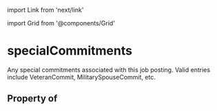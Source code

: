 import Link from 'next/link'
  
import Grid from '@components/Grid'

# specialCommitments

Any special commitments associated with this job posting. Valid entries include VeteranCommit, MilitarySpouseCommit, etc.

## Property of



